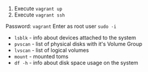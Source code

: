 1) Execute `vagrant up`
2) Execute `vagrant ssh`

Password: `vagrant`
Enter as root user `sudo -i`

* `lsblk` - info about devices attached to the system
* `pvscan` - list of physical disks with it's Volume Group
* `lvscan` - list of logical volumes
* `mount` - mounted toms
* `df -h` - info about disk space usage on the system

